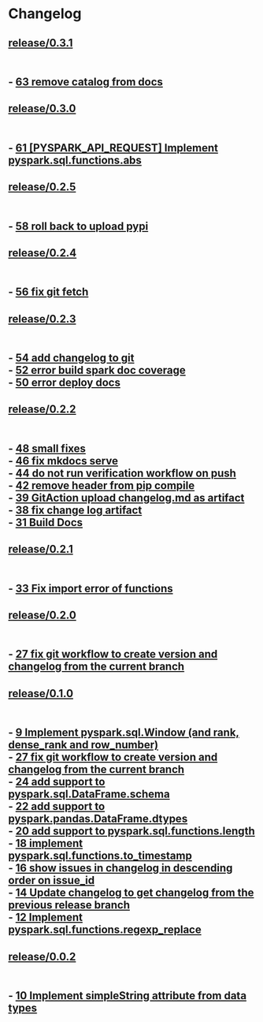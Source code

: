 Changelog
=========

<h2><a href="https://github.com/flypipe/sparkleframe/tree/release/0.3.1" target="_blank" rel="noopener noreferrer">release/0.3.1</a><h2>

<br/>- <a href="https://github.com/flypipe/sparkleframe/issues/63" target="_blank" rel="noopener noreferrer">63 remove catalog from docs</a>

<h2><a href="https://github.com/flypipe/sparkleframe/tree/release/0.3.0" target="_blank" rel="noopener noreferrer">release/0.3.0</a><h2>

<br/>- <a href="https://github.com/flypipe/sparkleframe/issues/61" target="_blank" rel="noopener noreferrer">61 [PYSPARK_API_REQUEST] Implement pyspark.sql.functions.abs</a>

<h2><a href="https://github.com/flypipe/sparkleframe/tree/release/0.2.5" target="_blank" rel="noopener noreferrer">release/0.2.5</a><h2>

<br/>- <a href="https://github.com/flypipe/sparkleframe/issues/58" target="_blank" rel="noopener noreferrer">58 roll back to upload pypi</a>

<h2><a href="https://github.com/flypipe/sparkleframe/tree/release/0.2.4" target="_blank" rel="noopener noreferrer">release/0.2.4</a><h2>

<br/>- <a href="https://github.com/flypipe/sparkleframe/issues/56" target="_blank" rel="noopener noreferrer">56 fix git fetch</a>

<h2><a href="https://github.com/flypipe/sparkleframe/tree/release/0.2.3" target="_blank" rel="noopener noreferrer">release/0.2.3</a><h2>

<br/>- <a href="https://github.com/flypipe/sparkleframe/issues/54" target="_blank" rel="noopener noreferrer">54 add changelog to git</a><br/>- <a href="https://github.com/flypipe/sparkleframe/issues/52" target="_blank" rel="noopener noreferrer">52 error build spark doc coverage</a><br/>- <a href="https://github.com/flypipe/sparkleframe/issues/50" target="_blank" rel="noopener noreferrer">50 error deploy docs</a>

<h2><a href="https://github.com/flypipe/sparkleframe/tree/release/0.2.2" target="_blank" rel="noopener noreferrer">release/0.2.2</a><h2>

<br/>- <a href="https://github.com/flypipe/sparkleframe/issues/48" target="_blank" rel="noopener noreferrer">48 small fixes</a><br/>- <a href="https://github.com/flypipe/sparkleframe/issues/46" target="_blank" rel="noopener noreferrer">46 fix mkdocs serve</a><br/>- <a href="https://github.com/flypipe/sparkleframe/issues/44" target="_blank" rel="noopener noreferrer">44 do not run verification workflow on push</a><br/>- <a href="https://github.com/flypipe/sparkleframe/issues/42" target="_blank" rel="noopener noreferrer">42 remove header from pip compile</a><br/>- <a href="https://github.com/flypipe/sparkleframe/issues/39" target="_blank" rel="noopener noreferrer">39 GitAction upload changelog.md as artifact</a><br/>- <a href="https://github.com/flypipe/sparkleframe/issues/38" target="_blank" rel="noopener noreferrer">38 fix change log artifact</a><br/>- <a href="https://github.com/flypipe/sparkleframe/issues/31" target="_blank" rel="noopener noreferrer">31 Build Docs</a>

<h2><a href="https://github.com/flypipe/sparkleframe/tree/release/0.2.1" target="_blank" rel="noopener noreferrer">release/0.2.1</a><h2><br/>- <a href="https://github.com/flypipe/sparkleframe/issues/33" target="_blank" rel="noopener noreferrer">33 Fix import error of functions</a>

































































<h2><a href="https://github.com/flypipe/sparkleframe/tree/release/0.2.0" target="_blank" rel="noopener noreferrer">release/0.2.0</a><h2><br/>- <a href="https://github.com/flypipe/sparkleframe/issues/27" target="_blank" rel="noopener noreferrer">27 fix git workflow to create version and changelog from the current branch</a>

<h2><a href="https://github.com/flypipe/sparkleframe/tree/release/0.1.0" target="_blank" rel="noopener noreferrer">release/0.1.0</a><h2><br/>- <a href="https://github.com/flypipe/sparkleframe/issues/9" target="_blank" rel="noopener noreferrer">9 Implement pyspark.sql.Window (and rank, dense_rank and row_number)</a><br/>- <a href="https://github.com/flypipe/sparkleframe/issues/27" target="_blank" rel="noopener noreferrer">27 fix git workflow to create version and changelog from the current branch</a><br/>- <a href="https://github.com/flypipe/sparkleframe/issues/24" target="_blank" rel="noopener noreferrer">24 add support to pyspark.sql.DataFrame.schema</a><br/>- <a href="https://github.com/flypipe/sparkleframe/issues/22" target="_blank" rel="noopener noreferrer">22 add support to pyspark.pandas.DataFrame.dtypes</a><br/>- <a href="https://github.com/flypipe/sparkleframe/issues/20" target="_blank" rel="noopener noreferrer">20 add support to pyspark.sql.functions.length</a><br/>- <a href="https://github.com/flypipe/sparkleframe/issues/18" target="_blank" rel="noopener noreferrer">18 implement pyspark.sql.functions.to_timestamp</a><br/>- <a href="https://github.com/flypipe/sparkleframe/issues/16" target="_blank" rel="noopener noreferrer">16 show issues in changelog in descending order on issue_id</a><br/>- <a href="https://github.com/flypipe/sparkleframe/issues/14" target="_blank" rel="noopener noreferrer">14 Update changelog to get changelog from the previous release branch</a><br/>- <a href="https://github.com/flypipe/sparkleframe/issues/12" target="_blank" rel="noopener noreferrer">12 Implement pyspark.sql.functions.regexp_replace</a>

<h2><a href="https://github.com/flypipe/sparkleframe/tree/release/0.0.2" target="_blank" rel="noopener noreferrer">release/0.0.2</a><h2><br/>- <a href="https://github.com/flypipe/sparkleframe/issues/10" target="_blank" rel="noopener noreferrer">10 Implement simpleString attribute from data types</a>